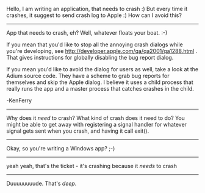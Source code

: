 Hello, I am writing an application, that needs to crash :)
But every time it crashes, it suggest to send crash log to Apple :)
How can I avoid this?

----

App that needs to crash, eh?  Well, whatever floats your boat. :-)

If you mean that you'd like to stop all the annoying crash dialogs while you're developing, see http://developer.apple.com/qa/qa2001/qa1288.html .  That gives instructions for globally disabling the bug report dialog.

If you mean you'd like to avoid the dialog for users as well, take a look at the Adium source code.  They have a scheme to grab bug reports for themselves and skip the Apple dialog.  I believe it uses a child process that really runs the app and a master process that catches crashes in the child.

-KenFerry

----

Why does it *need* to crash? What kind of crash does it need to do? You might be able to get away with registering a signal handler for whatever signal gets sent when you crash, and having it call     exit().

----

Okay, so you're writing a Windows app? ;-)

----

yeah yeah, that's the ticket - it's crashing because it *needs* to crash

----

Duuuuuuuude. That's *deep*.
